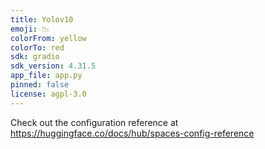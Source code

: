```yaml
---
title: Yolov10
emoji: 📉
colorFrom: yellow
colorTo: red
sdk: gradio
sdk_version: 4.31.5
app_file: app.py
pinned: false
license: agpl-3.0
---
```


Check out the configuration reference at https://huggingface.co/docs/hub/spaces-config-reference
